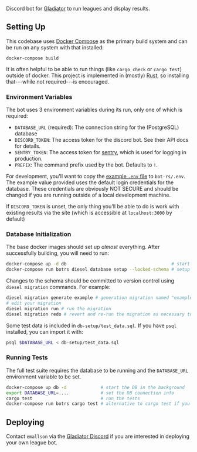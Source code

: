 Discord bot for [Gladiator][discord] to run
leagues and display results.

## Setting Up

This codebase uses [Docker Compose](https://docs.docker.com/compose/) as the
primary build system and can be run on any system with that installed:

    docker-compose build

It is often helpful to be able to run things (like `cargo check` or `cargo
test`) outside of docker. This project is implemented in (mostly)
[Rust](https://rustup.rs), so installing that---while not required---is
encouraged.

### Environment Variables

The bot uses 3 environment variables during its run, only one of which
is required:

- `DATABASE_URL` (required): The connection string for the (PostgreSQL) database
- `DISCORD_TOKEN`: The access token for the discord bot. See their API docs for details.
- `SENTRY_TOKEN`: The access token for [sentry](https://sentry.io), which is used for logging in production.
- `PREFIX`: The command prefix used by the bot. Defaults to `!`.

For development, you'll want to copy the [example `.env`
file](bot-rs/.env.example) to `bot-rs/.env`. The example value provided uses
the default login credentials for the database. These credentials are obviously
NOT SECURE and should be changed if you are running outside of a local
development machine.

If `DISCORD_TOKEN` is unset, the only thing you'll be able to do is work with
existing results via the site (which is accessible at `localhost:3000` by
default)

### Database Initialization

The base docker images should set up *almost* everything. After successfully building, you will need to run:

```bash
docker-compose up -d db                                        # start the DB first so postgres has time to start
docker-compose run botrs diesel database setup --locked-schema # setup the DB
```

Changes to the schema should be committed to version control using `diesel migration` commands. For example:

```bash
diesel migration generate example # generation migration named "example"
# edit your migration
diesel migration run # run the migration
diesel migration redo # revert and re-run the migration as necessary to get it right
```

Some test data is included in `db-setup/test_data.sql`. If you have
`psql` installed, you can import it with:

```bash
psql $DATABASE_URL < db-setup/test_data.sql
```

### Running Tests

The full test suite requires the database to be running and the `DATABASE_URL` environment variable to be set.

```bash
docker-compose up db -d             # start the DB in the background
export DATABASE_URL=....            # set the DB connection info
cargo test                          # run the tests
docker-compose run botrs cargo test # alternative to cargo test if you didn't install rust locally
```

## Deploying

Contact `emallson` via the [Gladiator Discord][discord] if you are
interested in deploying your own league bot.

[discord]: https://discord.gg/ncpJVm5
